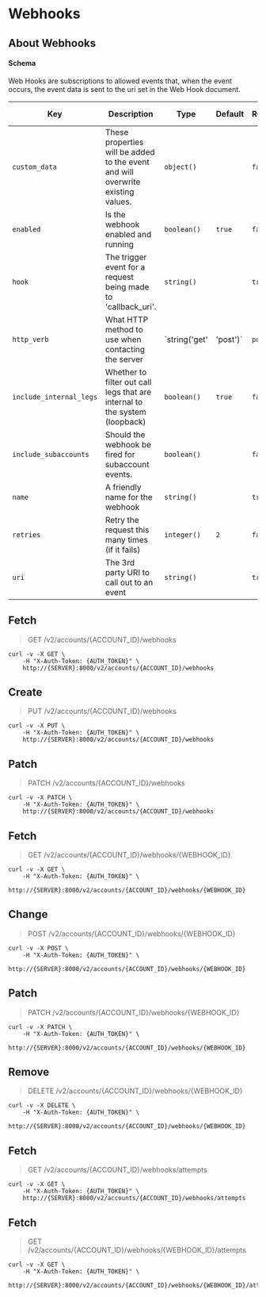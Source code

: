 # Webhooks

## About Webhooks

#### Schema

Web Hooks are subscriptions to allowed events that, when the event occurs, the event data is sent to the uri set in the Web Hook document.



Key | Description | Type | Default | Required | Support Level
--- | ----------- | ---- | ------- | -------- | -------------
`custom_data` | These properties will be added to the event and will overwrite existing values. | `object()` |   | `false` |  
`enabled` | Is the webhook enabled and running | `boolean()` | `true` | `false` |  
`hook` | The trigger event for a request being made to 'callback_uri'. | `string()` |   | `true` | `supported`
`http_verb` | What HTTP method to use when contacting the server | `string('get' | 'post')` | `post` | `false` | `supported`
`include_internal_legs` | Whether to filter out call legs that are internal to the system (loopback) | `boolean()` | `true` | `false` |  
`include_subaccounts` | Should the webhook be fired for subaccount events. | `boolean()` |   | `false` | `supported`
`name` | A friendly name for the webhook | `string()` |   | `true` | `supported`
`retries` | Retry the request this many times (if it fails) | `integer()` | `2` | `false` | `supported`
`uri` | The 3rd party URI to call out to an event | `string()` |   | `true` | `supported`



## Fetch

> GET /v2/accounts/{ACCOUNT_ID}/webhooks

```shell
curl -v -X GET \
    -H "X-Auth-Token: {AUTH_TOKEN}" \
    http://{SERVER}:8000/v2/accounts/{ACCOUNT_ID}/webhooks
```

## Create

> PUT /v2/accounts/{ACCOUNT_ID}/webhooks

```shell
curl -v -X PUT \
    -H "X-Auth-Token: {AUTH_TOKEN}" \
    http://{SERVER}:8000/v2/accounts/{ACCOUNT_ID}/webhooks
```

## Patch

> PATCH /v2/accounts/{ACCOUNT_ID}/webhooks

```shell
curl -v -X PATCH \
    -H "X-Auth-Token: {AUTH_TOKEN}" \
    http://{SERVER}:8000/v2/accounts/{ACCOUNT_ID}/webhooks
```

## Fetch

> GET /v2/accounts/{ACCOUNT_ID}/webhooks/{WEBHOOK_ID}

```shell
curl -v -X GET \
    -H "X-Auth-Token: {AUTH_TOKEN}" \
    http://{SERVER}:8000/v2/accounts/{ACCOUNT_ID}/webhooks/{WEBHOOK_ID}
```

## Change

> POST /v2/accounts/{ACCOUNT_ID}/webhooks/{WEBHOOK_ID}

```shell
curl -v -X POST \
    -H "X-Auth-Token: {AUTH_TOKEN}" \
    http://{SERVER}:8000/v2/accounts/{ACCOUNT_ID}/webhooks/{WEBHOOK_ID}
```

## Patch

> PATCH /v2/accounts/{ACCOUNT_ID}/webhooks/{WEBHOOK_ID}

```shell
curl -v -X PATCH \
    -H "X-Auth-Token: {AUTH_TOKEN}" \
    http://{SERVER}:8000/v2/accounts/{ACCOUNT_ID}/webhooks/{WEBHOOK_ID}
```

## Remove

> DELETE /v2/accounts/{ACCOUNT_ID}/webhooks/{WEBHOOK_ID}

```shell
curl -v -X DELETE \
    -H "X-Auth-Token: {AUTH_TOKEN}" \
    http://{SERVER}:8000/v2/accounts/{ACCOUNT_ID}/webhooks/{WEBHOOK_ID}
```

## Fetch

> GET /v2/accounts/{ACCOUNT_ID}/webhooks/attempts

```shell
curl -v -X GET \
    -H "X-Auth-Token: {AUTH_TOKEN}" \
    http://{SERVER}:8000/v2/accounts/{ACCOUNT_ID}/webhooks/attempts
```

## Fetch

> GET /v2/accounts/{ACCOUNT_ID}/webhooks/{WEBHOOK_ID}/attempts

```shell
curl -v -X GET \
    -H "X-Auth-Token: {AUTH_TOKEN}" \
    http://{SERVER}:8000/v2/accounts/{ACCOUNT_ID}/webhooks/{WEBHOOK_ID}/attempts
```

